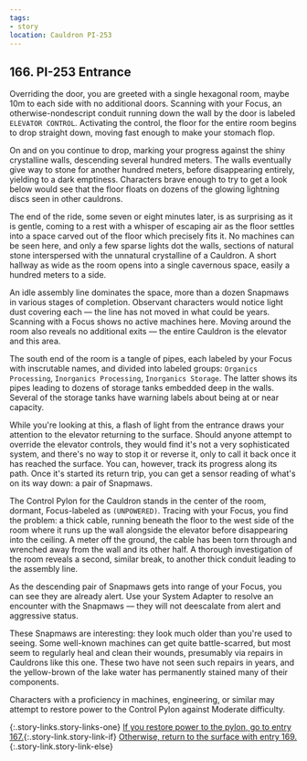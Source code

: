 ```yaml
---
tags:
- story
location: Cauldron PI-253
---
```


## 166. PI-253 Entrance

Overriding the door, you are greeted with a single hexagonal room, maybe 10m to each side with no additional doors.
Scanning with your Focus, an otherwise-nondescript conduit running down the wall by the door is labeled `ELEVATOR CONTROL`.
Activating the control, the floor for the entire room begins to drop straight down, moving fast enough to make your stomach flop.

On and on you continue to drop, marking your progress against the shiny crystalline walls, descending several hundred meters.
The walls eventually give way to stone for another hundred meters, before disappearing entirely, yielding to a dark emptiness.
Characters brave enough to try to get a look below would see that the floor floats on dozens of the glowing lightning discs seen in other cauldrons.

The end of the ride, some seven or eight minutes later, is as surprising as it is gentle, coming to a rest with a whisper of escaping air as the floor settles into a space carved out of the floor which precisely fits it.
No machines can be seen here, and only a few sparse lights dot the walls, sections of natural stone interspersed with the unnatural crystalline of a Cauldron.
A short hallway as wide as the room opens into a single cavernous space, easily a hundred meters to a side.

An idle assembly line dominates the space, more than a dozen Snapmaws in various stages of completion.
Observant characters would notice light dust covering each — the line has not moved in what could be years.
Scanning with a Focus shows no active machines here.
Moving around the room also reveals no additional exits — the entire Cauldron is the elevator and this area.

The south end of the room is a tangle of pipes, each labeled by your Focus with inscrutable names, and divided into labeled groups: `Organics Processing`, `Inorganics Processing`, `Inorganics Storage`.
The latter shows its pipes leading to dozens of storage tanks embedded deep in the walls.
Several of the storage tanks have warning labels about being at or near capacity.

While you're looking at this, a flash of light from the entrance draws your attention to the elevator returning to the surface.
Should anyone attempt to override the elevator controls, they would find it's not a very sophisticated system, and there's no way to stop it or reverse it, only to call it back once it has reached the surface.
You can, however, track its progress along its path.
Once it's started its return trip, you can get a sensor reading of what's on its way down: a pair of Snapmaws.

The Control Pylon for the Cauldron stands in the center of the room, dormant, Focus-labeled as `(UNPOWERED)`.
Tracing with your Focus, you find the problem: a thick cable, running beneath the floor to the west side of the room where it runs up the wall alongside the elevator before disappearing into the ceiling.
A meter off the ground, the cable has been torn through and wrenched away from the wall and its other half.
A thorough investigation of the room reveals a second, similar break, to another thick conduit leading to the assembly line.

As the descending pair of Snapmaws gets into range of your Focus, you can see they are already alert.
Use your System Adapter to resolve an encounter with the Snapmaws — they will not deescalate from alert and aggressive status. 

These Snapmaws are interesting: they look much older than you're used to seeing.
Some well-known machines can get quite battle-scarred, but most seem to regularly heal and clean their wounds, presumably via repairs in Cauldrons like this one.
These two have not seen such repairs in years, and the yellow-brown of the lake water has permanently stained many of their components.

Characters with a proficiency in machines, engineering, or similar may attempt to restore power to the Control Pylon against Moderate difficulty.

{:.story-links.story-links-one}
[If you restore power to the pylon, go to entry 167.](167-pi253-control.md){:.story-link.story-link-if}
[Otherwise, return to the surface with entry 169.](169-pi253-exit.md){:.story-link.story-link-else}
